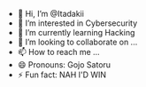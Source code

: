 - 👋 Hi, I’m @Itadakii
- 👀 I’m interested in Cybersecurity
- 🌱 I’m currently learning Hacking
- 💞️ I’m looking to collaborate on ...
- 📫 How to reach me ...
- 😄 Pronouns: Gojo Satoru
- ⚡ Fun fact: NAH I'D WIN

<!---
Itadakii/Itadakii is a ✨ special ✨ repository because its `README.md` (this file) appears on your GitHub profile.
You can click the Preview link to take a look at your changes.
--->
